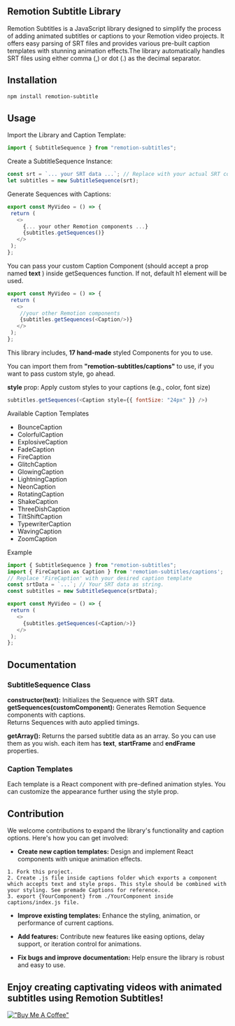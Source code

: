 ## Remotion Subtitle Library

  
Remotion Subtitles is a JavaScript library designed to simplify the process of adding animated subtitles or captions to your Remotion video projects. It offers easy parsing of SRT files and provides various pre-built caption templates with stunning animation effects.The library automatically handles SRT files using either comma (,) or dot (.) as the decimal separator.  

  

## Installation

```bash
npm install remotion-subtitle  
```

## Usage  

Import the Library and Caption Template:  

```javascript
import { SubtitleSequence } from "remotion-subtitles";  

```

Create a SubtitleSequence Instance:  

```javascript
const srt = `... your SRT data ...`; // Replace with your actual SRT content  
let subtitles = new SubtitleSequence(srt);  
```

Generate Sequences with Captions:  

```javascript
export const MyVideo = () => {  
 return (  
   <>  
     {... your other Remotion components ...}  
     {subtitles.getSequences()}  
   </>  
 );  
};  
```
You can pass your custom Caption Component (should accept a prop named **text** )  inside getSequences function. If not, default h1 element will be used.

```javascript
export const MyVideo = () => {  
 return (  
   <>  
    //your other Remotion components
	{subtitles.getSequences(<Caption/>)}  
   </>  
 );  
};  
```
This library includes, **17 hand-made** styled Components for you to use. 

You can import them from **"remotion-subtitles/captions"** to use, if you want to pass custom style, go ahead.


**style** prop: Apply custom styles to your captions (e.g., color, font size)  
```javascript
subtitles.getSequences(<Caption style={{ fontSize: "24px" }} />)
```

Available Caption Templates  

* BounceCaption  
* ColorfulCaption  
* ExplosiveCaption  
* FadeCaption  
* FireCaption  
* GlitchCaption  
* GlowingCaption  
* LightningCaption  
* NeonCaption  
* RotatingCaption  
* ShakeCaption  
* ThreeDishCaption  
* TiltShiftCaption  
* TypewriterCaption  
* WavingCaption  
* ZoomCaption  

Example  

```javascript
import { SubtitleSequence } from "remotion-subtitles";  
import { FireCaption as Caption } from 'remotion-subtitles/captions';
// Replace 'FireCaption' with your desired caption template  
const srtData = `...`; // Your SRT data as string.
const subtitles = new SubtitleSequence(srtData);

export const MyVideo = () => {  
 return (  
   <>  
     {subtitles.getSequences(<Caption/>)}  
   </>  
 );  
};  
```


## Documentation  

### SubtitleSequence Class

**constructor(text):** Initializes the Sequence with SRT data.  
**getSequences(customComponent):** Generates Remotion Sequence components with captions.  
Returns Sequences with auto applied timings.

**getArray():** Returns the parsed subtitle data as an array. So you can use them as you wish.
each item has **text**, **startFrame** and **endFrame** properties.
      

### Caption Templates

Each template is a React component with pre-defined animation styles. You can customize the appearance further using the style prop.  

## Contribution

We welcome contributions to expand the library's functionality and caption options. Here's how you can get involved:

-   **Create new caption templates:** Design and implement React components with unique animation effects. 

```
1. Fork this project.
2. Create .js file inside captions folder which exports a component  which accepts text and style props. This style should be combined with your styling. See premade Captions for reference.
3. export {YourComponent} from ./YourComponent inside captions/index.js file.
```

-   **Improve existing templates:** Enhance the styling, animation, or performance of current captions.

-   **Add features:** Contribute new features like easing options, delay support, or iteration control for animations.

-   **Fix bugs and improve documentation:** Help ensure the library is robust and easy to use.
   

## Enjoy creating captivating videos with animated subtitles using Remotion Subtitles!
[!["Buy Me A Coffee"](https://www.buymeacoffee.com/assets/img/custom_images/orange_img.png)](https://www.buymeacoffee.com/ahgsql)
